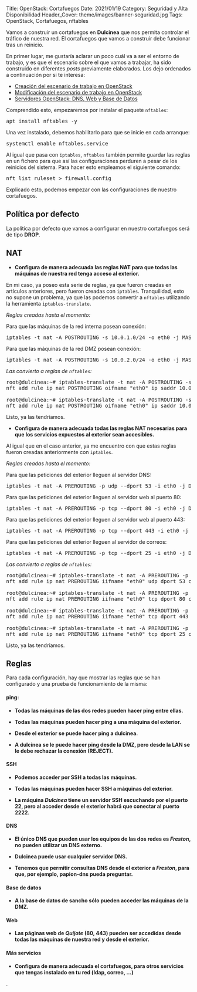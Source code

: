 Title: OpenStack: Cortafuegos
Date: 2021/01/19
Category: Seguridad y Alta Disponibilidad
Header_Cover: theme/images/banner-seguridad.jpg
Tags: OpenStack, Cortafuegos, nftables

Vamos a construir un cortafuegos en **Dulcinea** que nos permita controlar el tráfico de nuestra red. El cortafuegos que vamos a construir debe funcionar tras un reinicio.

En primer lugar, me gustaría aclarar un poco cuál va a ser el entorno de trabajo, y es que el escenario sobre el que vamos a trabajar, ha sido construido en diferentes *posts* previamente elaborados. Los dejo ordenados a continuación por si te interesa:

- [Creación del escenario de trabajo en OpenStack](https://javierpzh.github.io/creacion-del-escenario-de-trabajo-en-openstack.html)
- [Modificación del escenario de trabajo en OpenStack](https://javierpzh.github.io/modificacion-del-escenario-de-trabajo-en-openstack.html)
- [Servidores OpenStack: DNS, Web y Base de Datos](https://javierpzh.github.io/servidores-openstack-dns-web-y-base-de-datos.html)

Comprendido esto, empezaremos por instalar el paquete `nftables`:

<pre>
apt install nftables -y
</pre>

Una vez instalado, debemos habilitarlo para que se inicie en cada arranque:

<pre>
systemctl enable nftables.service
</pre>

Al igual que pasa con `iptables`, `nftables` también permite guardar las reglas en un fichero para que así las configuraciones perduren a pesar de los reinicios del sistema. Para hacer esto empleamos el siguiente comando:

<pre>
nft list ruleset > firewall.config
</pre>

Explicado esto, podemos empezar con las configuraciones de nuestro cortafuegos.


## Política por defecto

La política por defecto que vamos a configurar en nuestro cortafuegos será de tipo **DROP**.

## NAT

- **Configura de manera adecuada las reglas NAT para que todas las máquinas de nuestra red tenga acceso al exterior.**

En mi caso, ya poseo esta serie de reglas, ya que fueron creadas en artículos anteriores, pero fueron creadas con `iptables`. Tranquilidad, esto no supone un problema, ya que las podemos convertir a `nftables` utilizando la herramienta `iptables-translate`.

*Reglas creadas hasta el momento:*

Para que las máquinas de la red interna posean conexión:

<pre>
iptables -t nat -A POSTROUTING -s 10.0.1.0/24 -o eth0 -j MASQUERADE
</pre>

Para que las máquinas de la red DMZ posean conexión:

<pre>
iptables -t nat -A POSTROUTING -s 10.0.2.0/24 -o eth0 -j MASQUERADE
</pre>

*Las convierto a reglas de `nftables`:*

<pre>
root@dulcinea:~# iptables-translate -t nat -A POSTROUTING -s 10.0.1.0/24 -o eth0 -j MASQUERADE
nft add rule ip nat POSTROUTING oifname "eth0" ip saddr 10.0.1.0/24 counter masquerade

root@dulcinea:~# iptables-translate -t nat -A POSTROUTING -s 10.0.2.0/24 -o eth0 -j MASQUERADE
nft add rule ip nat POSTROUTING oifname "eth0" ip saddr 10.0.2.0/24 counter masquerade
</pre>

Listo, ya las tendríamos.

- **Configura de manera adecuada todas las reglas NAT necesarias para que los servicios expuestos al exterior sean accesibles.**

Al igual que en el caso anterior, ya me encuentro con que estas reglas fueron creadas anteriormente con `iptables`.

*Reglas creadas hasta el momento:*

Para que las peticiones del exterior lleguen al servidor DNS:

<pre>
iptables -t nat -A PREROUTING -p udp --dport 53 -i eth0 -j DNAT --to 10.0.1.6:53
</pre>

Para que las peticiones del exterior lleguen al servidor web al puerto 80:

<pre>
iptables -t nat -A PREROUTING -p tcp --dport 80 -i eth0 -j DNAT --to 10.0.2.6:80
</pre>

Para que las peticiones del exterior lleguen al servidor web al puerto 443:

<pre>
iptables -t nat -A PREROUTING -p tcp --dport 443 -i eth0 -j DNAT --to 10.0.2.6:443
</pre>

Para que las peticiones del exterior lleguen al servidor de correos:

<pre>
iptables -t nat -A PREROUTING -p tcp --dport 25 -i eth0 -j DNAT --to 10.0.1.6:25
</pre>

*Las convierto a reglas de `nftables`:*

<pre>
root@dulcinea:~# iptables-translate -t nat -A PREROUTING -p udp --dport 53 -i eth0 -j DNAT --to 10.0.1.6:53
nft add rule ip nat PREROUTING iifname "eth0" udp dport 53 counter dnat to 10.0.1.6:53

root@dulcinea:~# iptables-translate -t nat -A PREROUTING -p tcp --dport 80 -i eth0 -j DNAT --to 10.0.2.6:80
nft add rule ip nat PREROUTING iifname "eth0" tcp dport 80 counter dnat to 10.0.2.6:80

root@dulcinea:~# iptables-translate -t nat -A PREROUTING -p tcp --dport 443 -i eth0 -j DNAT --to 10.0.2.6:443
nft add rule ip nat PREROUTING iifname "eth0" tcp dport 443 counter dnat to 10.0.2.6:443

root@dulcinea:~# iptables-translate -t nat -A PREROUTING -p tcp --dport 25 -i eth0 -j DNAT --to 10.0.1.6:25
nft add rule ip nat PREROUTING iifname "eth0" tcp dport 25 counter dnat to 10.0.1.6:25
</pre>

Listo, ya las tendríamos.


## Reglas

Para cada configuración, hay que mostrar las reglas que se han configurado y una prueba de funcionamiento de la misma:

#### ping:

- **Todas las máquinas de las dos redes pueden hacer ping entre ellas.**



- **Todas las máquinas pueden hacer ping a una máquina del exterior.**



- **Desde el exterior se puede hacer ping a dulcinea.**



- **A dulcinea se le puede hacer ping desde la DMZ, pero desde la LAN se le debe rechazar la conexión (REJECT).**


#### SSH

- **Podemos acceder por SSH a todas las máquinas.**



- **Todas las máquinas pueden hacer SSH a máquinas del exterior.**



- **La máquina *Dulcinea* tiene un servidor SSH escuchando por el puerto 22, pero al acceder desde el exterior habrá que conectar al puerto 2222.**


#### DNS

- **El único DNS que pueden usar los equipos de las dos redes es *Freston*, no pueden utilizar un DNS externo.**



- **Dulcinea puede usar cualquier servidor DNS.**



- **Tenemos que permitir consultas DNS desde el exterior a *Freston*, para que, por ejemplo, papion-dns pueda preguntar.**


#### Base de datos

- **A la base de datos de sancho sólo pueden acceder las máquinas de la DMZ.**


#### Web

- **Las páginas web de *Quijote* (80, 443) pueden ser accedidas desde todas las máquinas de nuestra red y desde el exterior.**


#### Más servicios

- **Configura de manera adecuada el cortafuegos, para otros servicios que tengas instalado en tu red (ldap, correo, ...)**

.
